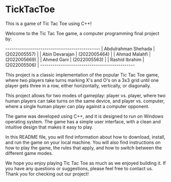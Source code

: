 # TickTacToe
This is a game of Tic Tac Toe using C++!

Welcome to the Tic Tac Toe game, a computer programming final project by:

*----------------------------------------------*
|     Abdulrahman Shehada |  (2022005557)      |
|     Abin Devarajan      |  (2022005464)      |
|     Ahmad Malahfi       |  (2022005669)      |
|     Ahmed Gani          |  (2022005563)      |
|     Rashid Ibrahim      |  (2022005506)      |
*----------------------------------------------*

 This project is a classic implementation of the popular Tic Tac Toe game, where two players take turns marking X's and O's on a 3x3 grid until one player gets three in a row, either horizontally, vertically, or diagonally.

This project allows for two modes of gameplay: player vs. player, where two human players can take turns on the same device, and player vs. computer, where a single human player can play against a computer opponent.

The game was developed using C++, and it is designed to run on Windows operating system. The game has a simple user interface, with a clean and intuitive design that makes it easy to play.

In this README file, you will find information about how to download, install, and run the game on your local machine. You will also find instructions on how to play the game, the rules that apply, and how to switch between the different game modes.

We hope you enjoy playing Tic Tac Toe as much as we enjoyed building it. If you have any questions or suggestions, please feel free to contact us. Thank you for checking out our project!
